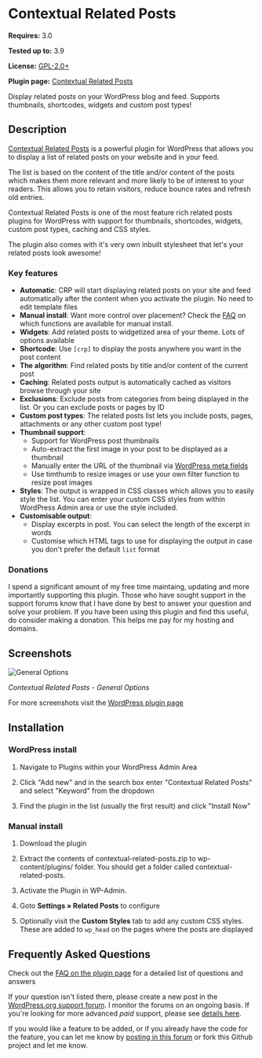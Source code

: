 ﻿# Contextual Related Posts

__Requires:__ 3.0

__Tested up to:__ 3.9

__License:__ [GPL-2.0+](http://www.gnu.org/licenses/gpl-2.0.html)

__Plugin page:__ <a href="http://ajaydsouza.com/wordpress/plugins/contextual-related-posts/">Contextual Related Posts</a>

Display related posts on your WordPress blog and feed. Supports thumbnails, shortcodes, widgets and custom post types!

## Description

<a href="http://ajaydsouza.com/wordpress/plugins/contextual-related-posts/">Contextual Related Posts</a> is a powerful plugin for WordPress that allows you to display a list of related posts on your website and in your feed. 

The list is based on the content of the title and/or content of the posts which makes them more relevant and more likely to be of interest to your readers. This allows you to retain visitors, reduce bounce rates and refresh old entries.

Contextual Related Posts is one of the most feature rich related posts plugins for WordPress with support for thumbnails, shortcodes, widgets, custom post types, caching and CSS styles.

The plugin also comes with it's very own inbuilt stylesheet that let's your related posts look awesome!

### Key features

* **Automatic**: CRP will start displaying related posts on your site and feed automatically after the content when you activate the plugin. No need to edit template files
* **Manual install**: Want more control over placement? Check the <a href="http://wordpress.org/extend/plugins/contextual-related-posts/faq/">FAQ</a> on which functions are available for manual install.
* **Widgets**: Add related posts to widgetized area of your theme. Lots of options available
* **Shortcode**: Use `[crp]` to display the posts anywhere you want in the post content
* **The algorithm**: Find related posts by title and/or content of the current post
* **Caching**: Related posts output is automatically cached as visitors browse through your site
* **Exclusions**: Exclude posts from categories from being displayed in the list. Or you can exclude posts or pages by ID
* **Custom post types**: The related posts list lets you include posts, pages, attachments or any other custom post type!
* **Thumbnail support**:
	* Support for WordPress post thumbnails
	* Auto-extract the first image in your post to be displayed as a thumbnail
	* Manually enter the URL of the thumbnail via <a href="http://codex.wordpress.org/Custom_Fields">WordPress meta fields</a>
	* Use timthumb to resize images or use your own filter function to resize post images
* **Styles**: The output is wrapped in CSS classes which allows you to easily style the list. You can enter your custom CSS styles from within WordPress Admin area or use the style included.
* **Customisable output**:
	* Display excerpts in post. You can select the length of the excerpt in words
	* Customise which HTML tags to use for displaying the output in case you don't prefer the default `list` format

### Donations

I spend a significant amount of my free time maintaing, updating and more importantly supporting this plugin. Those who have sought support in the support forums know that I have done by best to answer your question and solve your problem.
If you have been using this plugin and find this useful, do consider making a donation. This helps me pay for my hosting and domains.


## Screenshots
![General Options](https://raw.github.com/ajaydsouza/contextual-related-posts/master/screenshot-1.png)

_Contextual Related Posts - General Options_

For more screenshots visit the <a href="http://wordpress.org/plugins/contextual-related-posts/screenshots/">WordPress plugin page</a>


## Installation

### WordPress install
1. Navigate to Plugins within your WordPress Admin Area

2. Click "Add new" and in the search box enter "Contextual Related Posts" and select "Keyword" from the dropdown

3. Find the plugin in the list (usually the first result) and click "Install Now"

### Manual install
1. Download the plugin

2. Extract the contents of contextual-related-posts.zip to wp-content/plugins/ folder. You should get a folder called contextual-related-posts.

3. Activate the Plugin in WP-Admin. 

4. Goto **Settings &raquo; Related Posts** to configure

5. Optionally visit the **Custom Styles** tab to add any custom CSS styles. These are added to `wp_head` on the pages where the posts are displayed


## Frequently Asked Questions

Check out the <a href="http://wordpress.org/plugins/contextual-related-posts/faq/">FAQ on the plugin page</a> for a detailed list of questions and answers

If your question isn't listed there, please create a new post in the <a href="http://wordpress.org/support/plugin/contextual-related-posts">WordPress.org support forum</a>. I monitor the forums on an ongoing basis. If you're looking for more advanced _paid_ support, please see <a href="http://ajaydsouza.com/support/">details here</a>.

If you would like a feature to be added, or if you already have the code for the feature, you can let me know by <a href="http://wordpress.org/support/plugin/contextual-related-posts">posting in this forum</a> or fork this Github project and let me know.
